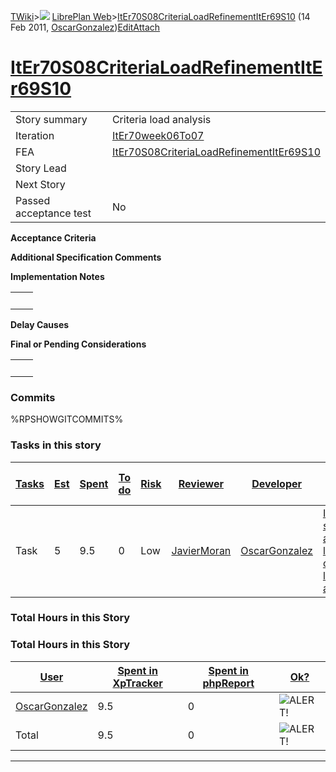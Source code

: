 [TWiki](/twiki/Main/WebHome)&gt;![](/twiki/TWiki/TWikiDocGraphics/web-bg-small.gif) [LibrePlan Web](/twiki/LibrePlan/WebHome)&gt;[ItEr70S08CriteriaLoadRefinementItEr69S10](http://wiki.libreplan-enterprise.com/twiki/LibrePlan/ItEr70S08CriteriaLoadRefinementItEr69S10 "Topic revision: 2 (14 Feb 2011 - 11:10:44)") (14 Feb 2011, [OscarGonzalez](/twiki/Main/OscarGonzalez))[Edit](http://wiki.libreplan-enterprise.com/twiki/bin/edit/LibrePlan/ItEr70S08CriteriaLoadRefinementItEr69S10?t=1520337905 "Edit this topic text")[Attach](/twiki/bin/attach/LibrePlan/ItEr70S08CriteriaLoadRefinementItEr69S10 "Attach an image or document to this topic")

 [ItEr70S08CriteriaLoadRefinementItEr69S10](/twiki/LibrePlan/ItEr70S08CriteriaLoadRefinementItEr69S10)
==================================================================================================================================================================



|                        |                                                                                                                |
|------------------------|----------------------------------------------------------------------------------------------------------------|
| Story summary          | Criteria load analysis                                                                                         |
| Iteration              | [ItEr70week06To07](/twiki/LibrePlan/ItEr70week06To07)                                                 |
| FEA                    | [ItEr70S08CriteriaLoadRefinementItEr69S10](/twiki/LibrePlan/ItEr70S08CriteriaLoadRefinementItEr69S10) |
| Story Lead             |                                                                                                                |
| Next Story             |                                                                                                                |
| Passed acceptance test | No                                                                                                             |

**Acceptance Criteria**

**Additional Specification Comments**

**Implementation Notes**

|     |     |
|-----|-----|
|     |     |

**Delay Causes**

**Final or Pending Considerations**

|     |     |
|-----|-----|
|     |     |

###  Commits

%RPSHOWGITCOMMITS%

###  Tasks in this story



| [Tasks](http://wiki.libreplan-enterprise.com/twiki/LibrePlan/ItEr70S08CriteriaLoadRefinementItEr69S10?sortcol=0;table=2;up=0#sorted_table "Sort by this column") | [Est](http://wiki.libreplan-enterprise.com/twiki/LibrePlan/ItEr70S08CriteriaLoadRefinementItEr69S10?sortcol=1;table=2;up=0#sorted_table "Sort by this column") | [Spent](http://wiki.libreplan-enterprise.com/twiki/LibrePlan/ItEr70S08CriteriaLoadRefinementItEr69S10?sortcol=2;table=2;up=0#sorted_table "Sort by this column") | [To do](http://wiki.libreplan-enterprise.com/twiki/LibrePlan/ItEr70S08CriteriaLoadRefinementItEr69S10?sortcol=3;table=2;up=0#sorted_table "Sort by this column") | [Risk](http://wiki.libreplan-enterprise.com/twiki/LibrePlan/ItEr70S08CriteriaLoadRefinementItEr69S10?sortcol=4;table=2;up=0#sorted_table "Sort by this column") | [Reviewer](http://wiki.libreplan-enterprise.com/twiki/LibrePlan/ItEr70S08CriteriaLoadRefinementItEr69S10?sortcol=5;table=2;up=0#sorted_table "Sort by this column") | [Developer](http://wiki.libreplan-enterprise.com/twiki/LibrePlan/ItEr70S08CriteriaLoadRefinementItEr69S10?sortcol=6;table=2;up=0#sorted_table "Sort by this column") | [Task Name](http://wiki.libreplan-enterprise.com/twiki/LibrePlan/ItEr70S08CriteriaLoadRefinementItEr69S10?sortcol=7;table=2;up=0#sorted_table "Sort by this column") | [Start Date](http://wiki.libreplan-enterprise.com/twiki/LibrePlan/ItEr70S08CriteriaLoadRefinementItEr69S10?sortcol=8;table=2;up=0#sorted_table "Sort by this column") | [Est End Date](http://wiki.libreplan-enterprise.com/twiki/LibrePlan/ItEr70S08CriteriaLoadRefinementItEr69S10?sortcol=9;table=2;up=0#sorted_table "Sort by this column") | [End Date](http://wiki.libreplan-enterprise.com/twiki/LibrePlan/ItEr70S08CriteriaLoadRefinementItEr69S10?sortcol=10;table=2;up=0#sorted_table "Sort by this column") |
|---------------------------------------------------------------------------------------------------------------------------------------------------------------------------|-------------------------------------------------------------------------------------------------------------------------------------------------------------------------|---------------------------------------------------------------------------------------------------------------------------------------------------------------------------|---------------------------------------------------------------------------------------------------------------------------------------------------------------------------|--------------------------------------------------------------------------------------------------------------------------------------------------------------------------|------------------------------------------------------------------------------------------------------------------------------------------------------------------------------|-------------------------------------------------------------------------------------------------------------------------------------------------------------------------------|-------------------------------------------------------------------------------------------------------------------------------------------------------------------------------|--------------------------------------------------------------------------------------------------------------------------------------------------------------------------------|----------------------------------------------------------------------------------------------------------------------------------------------------------------------------------|-------------------------------------------------------------------------------------------------------------------------------------------------------------------------------|
| Task                                                                                                                                                                      | 5                                                                                                                                                                       | 9.5                                                                                                                                                                       | 0                                                                                                                                                                         | Low                                                                                                                                                                      | [JavierMoran](/twiki/Main/JavierMoran)                                                                                                                              | [OscarGonzalez](/twiki/Main/OscarGonzalez)                                                                                                                           | [Include specific allocation load to criterion load analysis](/twiki/LibrePlan/AnA09S01CriteriaLoadRefinement#TasK1)                                                 |                                                                                                                                                                                |                                                                                                                                                                                  |                                                                                                                                                                               |

###  Total Hours in this Story

###  Total Hours in this Story

| [User](http://wiki.libreplan-enterprise.com/twiki/LibrePlan/ItEr70S08CriteriaLoadRefinementItEr69S10?sortcol=0;table=3;up=0#sorted_table "Sort by this column") | [Spent in XpTracker](http://wiki.libreplan-enterprise.com/twiki/LibrePlan/ItEr70S08CriteriaLoadRefinementItEr69S10?sortcol=1;table=3;up=0#sorted_table "Sort by this column") | [Spent in phpReport](http://wiki.libreplan-enterprise.com/twiki/LibrePlan/ItEr70S08CriteriaLoadRefinementItEr69S10?sortcol=2;table=3;up=0#sorted_table "Sort by this column") | [Ok?](http://wiki.libreplan-enterprise.com/twiki/LibrePlan/ItEr70S08CriteriaLoadRefinementItEr69S10?sortcol=3;table=3;up=0#sorted_table "Sort by this column") |
|--------------------------------------------------------------------------------------------------------------------------------------------------------------------------|----------------------------------------------------------------------------------------------------------------------------------------------------------------------------------------|----------------------------------------------------------------------------------------------------------------------------------------------------------------------------------------|-------------------------------------------------------------------------------------------------------------------------------------------------------------------------|
| [OscarGonzalez](/twiki/Main/OscarGonzalez)                                                                                                                      | 9.5                                                                                                                                                                                    | 0                                                                                                                                                                                      | ![ALERT!](/twiki/TWiki/TWikiDocGraphics/warning.gif "ALERT!")                                                                                                       |
| Total                                                                                                                                                                    | 9.5                                                                                                                                                                                    | 0                                                                                                                                                                                      | ![ALERT!](/twiki/TWiki/TWikiDocGraphics/warning.gif "ALERT!")                                                                                                       |

------------------------------------------------------------------------
